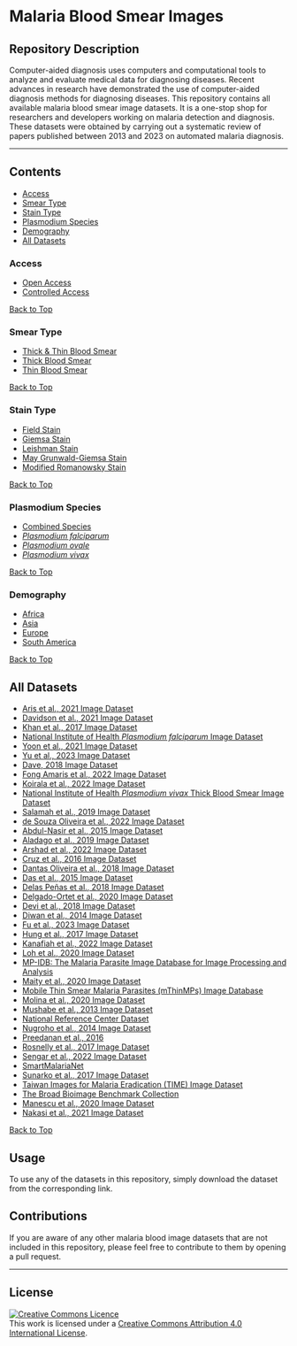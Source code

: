 # **Malaria Blood Smear Images**

## **Repository Description**

Computer-aided diagnosis uses computers and computational tools to analyze and evaluate medical data for diagnosing diseases. Recent advances in research have demonstrated the use of computer-aided diagnosis methods for diagnosing diseases. This repository contains all available malaria blood smear image datasets. It is a one-stop shop for researchers and developers working on malaria detection and diagnosis. These datasets were obtained by carrying out a systematic review of papers published between 2013 and 2023 on automated malaria diagnosis.



<style>
.node circle {
  fill: #fff;
  stroke: steelblue;
  stroke-width: 3px;
}

.node text {
  font: 12px sans-serif;
}

.link {
  fill: none;
  stroke: #ccc;
  stroke-width: 2px;
}

</style>

<div id="graph"></div>

<!-- load the d3.js library -->	
<script src="https://cdnjs.cloudflare.com/ajax/libs/d3/3.5.17/d3.min.js"></script>

<script>

  var treeData = [
    {
      "name": "Blood Smear Images",
      "url": "https://itunuisewon.github.io/Malaria_Blood_Smear_Images/",
      "parent": "null",
      "children": [
        {
          "name": "Access",
          "url": "https://itunuisewon.github.io/Malaria_Blood_Smear_Images/Open_Access/",
          "parent": "Blood Smear Images",
          "children": [
	    {
              "name": "Open Access",
              "url": "https://itunuisewon.github.io/Malaria_Blood_Smear_Images/Open_Access/Thick&Thin-OA.html",
              "parent": "Access",
              "children": null
            },
            {
              "name": "Controlled Access",
              "url": "https://itunuisewon.github.io/Malaria_Blood_Smear_Images/Open_Access/Thick-OA.html",
              "parent": "Access",
              "children": null
            },
        
          ]
        },

	 {
          "name": "Smear Type",
          "url": "https://itunuisewon.github.io/Malaria_Blood_Smear_Images/Controlled_Access/",
          "parent": "Blood Smear Images",
          "children": [
  	     {
              "name": "Thick & Thin Blood Smear",
              "url": "https://itunuisewon.github.io/Malaria_Blood_Smear_Images/Controlled_Access/Thick&Thin-CA.html",
              "parent": "Smear Type",
              "children": null
            },
            {
              "name": "Thick Blood Smear",
              "url": "https://itunuisewon.github.io/Malaria_Blood_Smear_Images/Controlled_Access/Thick-CA.html",
              "parent": "Smear Type",
              "children": null
            },
            {
              "name": "Thin Blood Smear",
              "url": "https://itunuisewon.github.io/Malaria_Blood_Smear_Images/Controlled_Access/Thin-CA.html",
              "parent": "Smear Type",
              "children": null
            }
          ]
 },
	   {
          "name": "Stain Type",
          "url": "https://itunuisewon.github.io/Malaria_Blood_Smear_Images/Controlled_Access/",
          "parent": "Blood Smear Images",
          "children": [
  	     {
              "name": "Giemsa Stain",
              "url": "https://itunuisewon.github.io/Malaria_Blood_Smear_Images/Controlled_Access/Thick&Thin-CA.html",
              "parent": "Stain Type",
              "children": null
            },
            {
              "name": "Field Stain",
              "url": "https://itunuisewon.github.io/Malaria_Blood_Smear_Images/Controlled_Access/Thick-CA.html",
              "parent": "Stain Type",
              "children": null
            },
	    {
              "name": "Leishman Stain",
              "url": "https://itunuisewon.github.io/Malaria_Blood_Smear_Images/Controlled_Access/Thick-CA.html",
              "parent": "Stain Type",
              "children": null
            },
	    {
              "name": "May-Grünwald Giemsa Stain",
              "url": "https://itunuisewon.github.io/Malaria_Blood_Smear_Images/Controlled_Access/Thick-CA.html",
              "parent": "Stain Type",
              "children": null
            },
            {
              "name": "Modified Romanowsky Stain",
              "url": "https://itunuisewon.github.io/Malaria_Blood_Smear_Images/Controlled_Access/Thin-CA.html",
              "parent": "Stain Type",
              "children": null
            }
          ]
       },

	 {
          "name": "Species",
          "url": "https://itunuisewon.github.io/Malaria_Blood_Smear_Images/Controlled_Access/",
          "parent": "Blood Smear Images",
          "children": [
  	     {
              "name": "Plasmodium falciparum",
              "url": "https://itunuisewon.github.io/Malaria_Blood_Smear_Images/Controlled_Access/Thick&Thin-CA.html",
              "parent": "Species",
              "children": null
            },
            {
              "name": "Plasmodium vivax",
              "url": "https://itunuisewon.github.io/Malaria_Blood_Smear_Images/Controlled_Access/Thick-CA.html",
              "parent": "Species",
              "children": null
            },
	    {
              "name": "Plasmodium malariae",
              "url": "https://itunuisewon.github.io/Malaria_Blood_Smear_Images/Controlled_Access/Thick-CA.html",
              "parent": "Species",
              "children": null
            },
            {
              "name": "Plasmodium ovale",
              "url": "https://itunuisewon.github.io/Malaria_Blood_Smear_Images/Controlled_Access/Thin-CA.html",
              "parent": "Species",
              "children": null
            },
	    {
              "name": "Combined Species",
              "url": "https://itunuisewon.github.io/Malaria_Blood_Smear_Images/Controlled_Access/Thin-CA.html",
              "parent": "Species",
              "children": null
            }
          ]
	 },

	      
        {
          "name": "Demography",
          "url": "https://itunuisewon.github.io/Malaria_Blood_Smear_Images/Controlled_Access/",
          "parent": "Blood Smear Images",
          "children": [
  	     {
              "name": "Africa",
              "url": "https://itunuisewon.github.io/Malaria_Blood_Smear_Images/Controlled_Access/Thick&Thin-CA.html",
              "parent": "Demography",
              "children": null
            },
            {
              "name": "Asia",
              "url": "https://itunuisewon.github.io/Malaria_Blood_Smear_Images/Controlled_Access/Thick-CA.html",
              "parent": "Demography",
              "children": null
            },
            {
              "name": "Europe",
              "url": "https://itunuisewon.github.io/Malaria_Blood_Smear_Images/Controlled_Access/Thin-CA.html",
              "parent": "Demography",
              "children": null
            },
            {
              "name": "South America",
              "url": "https://itunuisewon.github.io/Malaria_Blood_Smear_Images/Controlled_Access/Thick-CA.html",
              "parent": "Demography",
              "children": null
            }
          ]
        }
      ]
    }
  ];

	
  // Color scale for node categories
  var categoryColorScale = d3.scale.category10();

  // Color scale for links
  var linkColorScale = d3.scale.category20();

  // ************** Generate the tree diagram	 *****************
  var margin = { top: 20, right: 120, bottom: 20, left: 120 },
    width = 960 - margin.right - margin.left,
    height = 500 - margin.top - margin.bottom;

  var i = 0,
    duration = 750,
    root;

  var tree = d3.layout.tree().size([height, width]);

  var diagonal = d3.svg.diagonal().projection(function (d) {
    return [d.y, d.x];
  });

  var svg = d3
    .select("#graph")
    .append("svg")
    .attr("width", width + margin.right + margin.left)
    .attr("height", height + margin.top + margin.bottom)
    .append("g")
    .attr("transform", "translate(" + margin.left + "," + margin.top + ")");

  root = treeData[0];
  root.x0 = height / 2;
  root.y0 = 0;

  update(root);

  d3.select(self.frameElement).style("height", "500px");

  function update(source) {
    // Compute the new tree layout.
    root = treeData[0];
    if (source.parent.name) {
      root = source.parent;
    }

    var nodes = tree.nodes(root).reverse(),
      links = tree.links(nodes);

    // Normalize for fixed-depth.
    nodes.forEach(function (d) {
      d.y = d.depth * 180;
    });

    // Update the nodes…
    var node = svg
      .selectAll("g.node")
      .data(nodes, function (d) {
        return d.id || (d.id = ++i);
      });

    // Enter any new nodes at the parent's previous position.
    var nodeEnter = node
      .enter()
      .append("g")
      .attr("class", "node")
      .attr("transform", function (d) {
        return "translate(" + source.y0 + "," + source.x0 + ")";
      })
      .on("click", click);

    nodeEnter
      .append("circle")
      .attr("r", 1e-6)
      .style("fill", function (d) {
        return categoryColorScale(d.name);
      }) // Color nodes based on their category
      .on("click", click);

    nodeEnter
      .append("a")
      .attr("xlink:href", function (d) {
        return d.url;
      })
      .append("text")
      .attr("x", function (d) {
        return d.children || d._children ? -13 : 13;
      })
      .attr("dy", ".35em")
      .attr("text-anchor", function (d) {
        return d.children || d._children ? "end" : "start";
      })
      .style("fill", function (d) {
        return categoryColorScale(d.name); // Color text based on category
      })
      .text(function (d) {
        return d.name;
      })
      .style("fill-opacity", 1e-6);

    // Transition nodes to their new position.
    var nodeUpdate = node
      .transition()
      .duration(duration)
      .attr("transform", function (d) {
        return "translate(" + d.y + "," + d.x + ")";
      });

    nodeUpdate
      .select("circle")
      .attr("r", 10)
      .style("fill", function (d) {
        return categoryColorScale(d.name);
      });

    nodeUpdate.select("text").style("fill-opacity", 1);

    // Transition exiting nodes to the parent's new position.
    var nodeExit = node
      .exit()
      .transition()
      .duration(duration)
      .attr("transform", function (d) {
        return "translate(" + source.y + "," + source.x + ")";
      })
      .remove();

    nodeExit.select("circle").attr("r", 1e-6);

    nodeExit.select("text").style("fill-opacity", 1e-6);

    // Update the links…
    var link = svg
      .selectAll("path.link")
      .data(links, function (d) {
        return d.target.id;
      });

    // Enter any new links at the parent's previous position.
    link
      .enter()
      .insert("path", "g")
      .attr("class", "link")
      .style("stroke", function (d) {
        // Assign colors to links based on the source node's category
        return linkColorScale(d.source.name);
      })
      .attr("d", function (d) {
        var o = { x: source.x0, y: source.y0 };
        return diagonal({ source: o, target: o });
      });

    // Transition links to their new position.
    link.transition().duration(duration).attr("d", diagonal);

    // Transition exiting nodes to the parent's new position.
    link
      .exit()
      .transition()
      .duration(duration)
      .attr("d", function (d) {
        var o = { x: source.x, y: source.y };
        return diagonal({ source: o, target: o });
      })
      .remove();

    // Stash the old positions for transition.
    nodes.forEach(function (d) {
      d.x0 = d.x;
      d.y0 = d.y;
    });
  }

  // Toggle children on click.
  function click(d) {
    if (d.children) {
      d._children = d.children;
      d.children = null;
    } else {
      d.children = d._children;
      d._children = null;
    }
    update(d);
  }
</script>



******
## Contents
+ [Access](#access)
+ [Smear Type](#smear-type)
+ [Stain Type](#stain-type)
+ [Plasmodium Species](#plasmodium-species)
+ [Demography](#demography)
+ [All Datasets](#all-datasets)


### Access
* [Open Access](Access/Open_Access.md)
* [Controlled Access](Access/Controlled_Access.md)

<a href="#top">[Back to Top](#contents)</a>

### Smear Type
* [Thick & Thin Blood Smear](Smear_Type/Thick_&_Thin_Images.md)
* [Thick Blood Smear](Smear_Type/Thick_Blood_Smear_Images.md)
* [Thin Blood Smear](Smear_Type/Thin_Blood_Smear_Images.md)

<a href="#top">[Back to Top](#contents)</a>

### Stain Type
* [Field Stain](Stain_Type/Field_Stain.md)
* [Giemsa Stain](Stain_Type/Giemsa_Stain.md)
* [Leishman Stain](Stain_Type/Leishman_Stain.md)
* [May Grunwald-Giemsa Stain](Stain_Type/May_Grunwald-Giemsa_Stain.md)
* [Modified Romanowsky Stain](Stain_Type/Modified_Romanowsky.md)

<a href="#top">[Back to Top](#contents)</a>
  
### Plasmodium Species
* [Combined Species](Parasite_Species/Combined_Species.md)
* [_Plasmodium falciparum_](Parasite_Species/Plasmodium_falciparum.md)
* [_Plasmodium ovale_](Parasite_Species/Plasmodium_ovale.md)
* [_Plasmodium vivax_](Parasite_Species/Plasmodium_vivax.md)

<a href="#top">[Back to Top](#contents)</a>

### Demography
* [Africa]()
* [Asia]()
* [Europe]()
* [South America]()

<a href="#top">[Back to Top](#contents)</a>


## All Datasets
*   [Aris et al., 2021 Image Dataset](All_Datasets/Aris_et_al.,_2021_Dataset.md)
*   [Davidson et al., 2021 Image Dataset](All_Datasets/Davidson_et_al.,_2021_Dataset.md)
*   [Khan et al., 2017 Image Dataset](All_Datasets/Khan_et_al.,_2017_Dataset.md)
*   [National Institute of Health _Plasmodium falciparum_ Image Dataset](All_Datasets/NIH_Pf_Dataset.md)
*   [Yoon et al., 2021 Image Dataset](All_Datasets/Yoon_et_al.,_2021_Dataset.md)
*   [Yu et al., 2023 Image Dataset](All_Datasets/Yu_et_al.,_2023_Dataset.md)
*   [Dave, 2018 Image Dataset](All_Datasets/Dave_2018_Dataset.md)
*   [Fong Amaris et al., 2022 Image Dataset](All_Datasets/Fong_Amaris_et_al.,_2022_Dataset.md)
*   [Koirala et al., 2022 Image Dataset](All_Datasets/Koirala_et_al.,_2022_Dataset.md)
*   [National Institute of Health _Plasmodium vivax_ Thick Blood Smear Image Dataset](All_Datasets/NIH_Pv_Dataset.md)
*   [Salamah et al., 2019 Image Dataset](All_Datasets/Salamah_et_al.,_2019_Dataset.md)
*   [de Souza Oliveira et al., 2022 Image Dataset](All_Datasets/de_Souza_Oliveira_et_al.,_2022_Dataset.md)
*   [Abdul-Nasir et al., 2015 Image Dataset](All_Datasets/Abdul-Nasir_et_al.,_2015_Dataset.md)
*   [Aladago et al., 2019 Image Dataset](All_Datasets/Aladago_et_al.,_2019.md)
*   [Arshad et al., 2022 Image Dataset](All_Datasets/Arshad_et_al.,_2022_Dataset.md)
*   [Cruz et al., 2016 Image Dataset](All_Datasets/Cruz_et_al.,_2016_Dataset.md)
*   [Dantas Oliveira et al., 2018 Image Dataset](All_Datasets/Dantas_Oliveira_et_al.,_2018_Dataset.md)
*   [Das et al., 2015 Image Dataset](All_Datasets/Das_et_al.,_2015_Dataset.md)
*   [Delas Peñas et al., 2018 Image Dataset](All_Datasets/Delas_Peñas_et_al.,_2018_Dataset.md)
*   [Delgado-Ortet et al., 2020 Image Dataset](All_Datasets/Delgado-Ortet_et_al.,_2020_Dataset.md)
*   [Devi et al., 2018 Image Dataset](All_Datasets/Devi_et_al.,_2018_Dataset.md)
*   [Diwan et al., 2014 Image Dataset](All_Datasets/Diwan_et_al.,_2014_Dataset.md)
*   [Fu et al., 2023 Image Dataset](All_Datasets/Fu_et_al.,_2023_Dataset.md)
*   [Hung et al., 2017 Image Dataset](All_Datasets/Hung_et_al.,_2017_Dataset.md)
*   [Kanafiah et al., 2022 Image Dataset](All_Datasets/Kanafiah_et_al.,_2022_Dataset.md)
*   [Loh et al., 2020 Image Dataset](All_Datasets/Loh_et_al.,_2020_Dataset.md)
*   [MP-IDB: The Malaria Parasite Image Database for Image Processing and Analysis](All_Datasets/MP-IDB.md)
*   [Maity et al., 2020 Image Dataset](All_Datasets/Maity_et_al.,_2020_Dataset.md)
*   [Mobile Thin Smear Malaria Parasites (mThinMPs) Image Database](All_Datasets/mThinMPs_Database.md)
*   [Molina et al., 2020 Image Dataset](All_Datasets/Molina_et_al.,_2020_Dataset.md)
*   [Mushabe et al., 2013 Image Dataset](All_Datasets/Mushabe_et_al.,_2013_Dataset.md)
*   [National Reference Center Dataset](All_Datasets/NRC_Dataset.md)
*   [Nugroho et al., 2014 Image Dataset](All_Datasets/Nugroho_et_al.,_2014_Dataset.md)
*   [Preedanan et al., 2016](All_Datasets/Preedanan_et_al.,_2016_Dataset.md)
*   [Rosnelly et al., 2017 Image Dataset](All_Datasets/Rosnelly_et_al.,_2017_Dataset.md)
*   [Sengar et al., 2022 Image Dataset](All_Datasets/Sengar_et_al.,_2022_Dataset.md)
*   [SmartMalariaNet](All_Datasets/SmartMalariaNet.md)
*   [Sunarko et al., 2017 Image Dataset](All_Datasets/Sunarko_et_al.,_2017_Dataset.md)
*   [Taiwan Images for Malaria Eradication (TIME) Image Dataset](All_Datasets/TIME_Dataset.md)
*   [The Broad Bioimage Benchmark Collection](All_Datasets/BBBC.md)
*   [Manescu et al., 2020 Image Dataset](All_Datasets/Manescu_et_al.,_2020_Dataset.md)
*   [Nakasi et al., 2021 Image Dataset](All_Datasets/Nakasi_et_al.,_2021_Dataset.md)
  
<a href="#top">[Back to Top](#contents)</a>


## **Usage**
To use any of the datasets in this repository, simply download the dataset from the corresponding link.


## **Contributions** 
If you are aware of any other malaria blood image datasets that are not included in this repository, please feel free to contribute to them by opening a pull request.



******
## **License**
<a rel="license" href="http://creativecommons.org/licenses/by/4.0/"><img alt="Creative Commons Licence" style="border-width:0" src="https://i.creativecommons.org/l/by/4.0/88x31.png" /></a><br />This work is licensed under a <a rel="license" href="http://creativecommons.org/licenses/by/4.0/">Creative Commons Attribution 4.0 International License</a>.
